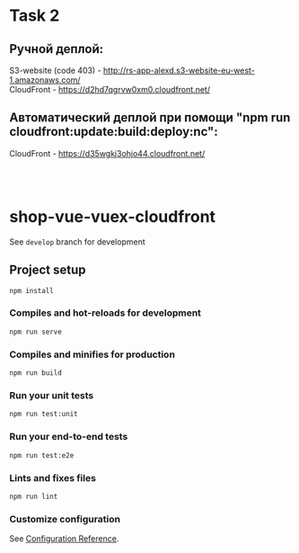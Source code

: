 # Task 2
## Ручной деплой:<br/>
S3-website (code 403) - http://rs-app-alexd.s3-website-eu-west-1.amazonaws.com/<br/>
CloudFront - https://d2hd7qgrvw0xm0.cloudfront.net/


## Автоматический деплой при помощи "npm run cloudfront:update:build:deploy:nc":<br/>
CloudFront - https://d35wgkj3ohjo44.cloudfront.net/

<br/><br/>

# shop-vue-vuex-cloudfront

See `develop` branch for development

## Project setup
```
npm install
```

### Compiles and hot-reloads for development
```
npm run serve
```

### Compiles and minifies for production
```
npm run build
```

### Run your unit tests
```
npm run test:unit
```

### Run your end-to-end tests
```
npm run test:e2e
```

### Lints and fixes files
```
npm run lint
```

### Customize configuration
See [Configuration Reference](https://cli.vuejs.org/config/).
